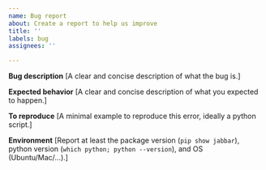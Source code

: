 ```yaml
---
name: Bug report
about: Create a report to help us improve
title: ''
labels: bug
assignees: ''

---
```


**Bug description**
[A clear and concise description of what the bug is.]

**Expected behavior**
[A clear and concise description of what you expected to happen.]

**To reproduce**
[A minimal example to reproduce this error, ideally a python script.]

**Environment**
[Report at least the package version (`pip show jabbar`),
python version (`which python; python --version`),
and OS (Ubuntu/Mac/...).]
